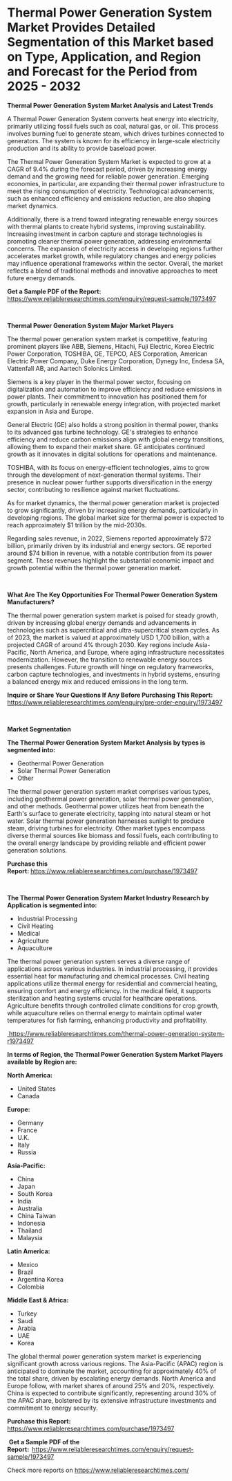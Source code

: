 <p><h1>Thermal Power Generation System Market Provides Detailed Segmentation of this Market based on Type, Application, and Region and Forecast for the Period from 2025 - 2032</h1></p><p><strong>Thermal Power Generation System Market Analysis and Latest Trends</strong></p>
<p><p>A Thermal Power Generation System converts heat energy into electricity, primarily utilizing fossil fuels such as coal, natural gas, or oil. This process involves burning fuel to generate steam, which drives turbines connected to generators. The system is known for its efficiency in large-scale electricity production and its ability to provide baseload power.</p><p>The Thermal Power Generation System Market is expected to grow at a CAGR of 9.4% during the forecast period, driven by increasing energy demand and the growing need for reliable power generation. Emerging economies, in particular, are expanding their thermal power infrastructure to meet the rising consumption of electricity. Technological advancements, such as enhanced efficiency and emissions reduction, are also shaping market dynamics. </p><p>Additionally, there is a trend toward integrating renewable energy sources with thermal plants to create hybrid systems, improving sustainability. Increasing investment in carbon capture and storage technologies is promoting cleaner thermal power generation, addressing environmental concerns. The expansion of electricity access in developing regions further accelerates market growth, while regulatory changes and energy policies may influence operational frameworks within the sector. Overall, the market reflects a blend of traditional methods and innovative approaches to meet future energy demands.</p></p>
<p><strong>Get a Sample PDF of the Report:&nbsp;</strong> <a href="https://www.reliableresearchtimes.com/enquiry/request-sample/1973497?utm_campaign=3067&utm_medium=2&utm_source=Github&utm_content=ia&utm_term=07042025&utm_id=thermal-power-generation-system">https://www.reliableresearchtimes.com/enquiry/request-sample/1973497</a></p>
<p>&nbsp;</p>
<p><strong>Thermal Power Generation System Major Market Players</strong></p>
<p><p>The thermal power generation system market is competitive, featuring prominent players like ABB, Siemens, Hitachi, Fuji Electric, Korea Electric Power Corporation, TOSHIBA, GE, TEPCO, AES Corporation, American Electric Power Company, Duke Energy Corporation, Dynegy Inc, Endesa SA, Vattenfall AB, and Aartech Solonics Limited.</p><p>Siemens is a key player in the thermal power sector, focusing on digitalization and automation to improve efficiency and reduce emissions in power plants. Their commitment to innovation has positioned them for growth, particularly in renewable energy integration, with projected market expansion in Asia and Europe.</p><p>General Electric (GE) also holds a strong position in thermal power, thanks to its advanced gas turbine technology. GE's strategies to enhance efficiency and reduce carbon emissions align with global energy transitions, allowing them to expand their market share. GE anticipates continued growth as it innovates in digital solutions for operations and maintenance.</p><p>TOSHIBA, with its focus on energy-efficient technologies, aims to grow through the development of next-generation thermal systems. Their presence in nuclear power further supports diversification in the energy sector, contributing to resilience against market fluctuations.</p><p>As for market dynamics, the thermal power generation market is projected to grow significantly, driven by increasing energy demands, particularly in developing regions. The global market size for thermal power is expected to reach approximately $1 trillion by the mid-2030s.</p><p>Regarding sales revenue, in 2022, Siemens reported approximately $72 billion, primarily driven by its industrial and energy sectors. GE reported around $74 billion in revenue, with a notable contribution from its power segment. These revenues highlight the substantial economic impact and growth potential within the thermal power generation market.</p></p>
<p>&nbsp;</p>
<p><strong>What Are The Key Opportunities For Thermal Power Generation System Manufacturers?</strong></p>
<p><p>The thermal power generation system market is poised for steady growth, driven by increasing global energy demands and advancements in technologies such as supercritical and ultra-supercritical steam cycles. As of 2023, the market is valued at approximately USD 1,700 billion, with a projected CAGR of around 4% through 2030. Key regions include Asia-Pacific, North America, and Europe, where aging infrastructure necessitates modernization. However, the transition to renewable energy sources presents challenges. Future growth will hinge on regulatory frameworks, carbon capture technologies, and investments in hybrid systems, ensuring a balanced energy mix and reduced emissions in the long term.</p></p>
<p><strong>Inquire or Share Your Questions If Any Before Purchasing This Report:</strong> <a href="https://www.reliableresearchtimes.com/enquiry/pre-order-enquiry/1973497?utm_campaign=3067&utm_medium=2&utm_source=Github&utm_content=ia&utm_term=07042025&utm_id=thermal-power-generation-system">https://www.reliableresearchtimes.com/enquiry/pre-order-enquiry/1973497</a></p>
<p>&nbsp;</p>
<p><strong>Market Segmentation</strong></p>
<p><strong>The Thermal Power Generation System Market Analysis by types is segmented into:</strong></p>
<p><ul><li>Geothermal Power Generation</li><li>Solar Thermal Power Generation</li><li>Other</li></ul></p>
<p><p>The thermal power generation system market comprises various types, including geothermal power generation, solar thermal power generation, and other methods. Geothermal power utilizes heat from beneath the Earth's surface to generate electricity, tapping into natural steam or hot water. Solar thermal power generation harnesses sunlight to produce steam, driving turbines for electricity. Other market types encompass diverse thermal sources like biomass and fossil fuels, each contributing to the overall energy landscape by providing reliable and efficient power generation solutions.</p></p>
<p><strong>Purchase this Report:&nbsp;</strong><a href="https://www.reliableresearchtimes.com/purchase/1973497?utm_campaign=3067&utm_medium=2&utm_source=Github&utm_content=ia&utm_term=07042025&utm_id=thermal-power-generation-system">https://www.reliableresearchtimes.com/purchase/1973497</a></p>
<p>&nbsp;</p>
<p><strong>The Thermal Power Generation System Market Industry Research by Application is segmented into:</strong></p>
<p><ul><li>Industrial Processing</li><li>Civil Heating</li><li>Medical</li><li>Agriculture</li><li>Aquaculture</li></ul></p>
<p><p>The thermal power generation system serves a diverse range of applications across various industries. In industrial processing, it provides essential heat for manufacturing and chemical processes. Civil heating applications utilize thermal energy for residential and commercial heating, ensuring comfort and energy efficiency. In the medical field, it supports sterilization and heating systems crucial for healthcare operations. Agriculture benefits through controlled climate conditions for crop growth, while aquaculture relies on thermal energy to maintain optimal water temperatures for fish farming, enhancing productivity and profitability.</p></p>
<p><a href="https://www.reliableresearchtimes.com/thermal-power-generation-system-r1973497?utm_campaign=3067&utm_medium=2&utm_source=Github&utm_content=ia&utm_term=07042025&utm_id=thermal-power-generation-system">&nbsp;https://www.reliableresearchtimes.com/thermal-power-generation-system-r1973497</a></p>
<p><strong>In terms of Region, the Thermal Power Generation System Market Players available by Region are:</strong></p>
<p>
    <p> <strong> North America: </strong>
        <ul>
            <li>United States</li>
            <li>Canada</li>
        </ul>
        </p> 
    <p> <strong> Europe: </strong>
        <ul>
            <li>Germany</li>
            <li>France</li>
            <li>U.K.</li>
            <li>Italy</li>
            <li>Russia</li>
        </ul>
        </p> 
    <p> <strong> Asia-Pacific: </strong>
        <ul>
            <li>China</li>
            <li>Japan</li>
            <li>South Korea</li>
            <li>India</li>
            <li>Australia</li>
            <li>China Taiwan</li>
            <li>Indonesia</li>
            <li>Thailand</li>
            <li>Malaysia</li>
        </ul>
        </p> 
    <p> <strong> Latin America: </strong>
        <ul>
            <li>Mexico</li>
            <li>Brazil</li>
            <li>Argentina Korea</li>
            <li>Colombia</li>
        </ul>
        </p> 
    <p> <strong> Middle East & Africa: </strong>
        <ul>
            <li>Turkey</li>
            <li>Saudi</li>
            <li>Arabia</li>
            <li>UAE</li>
            <li>Korea</li>
        </ul>
    </p>
    </p>
<p><p>The global thermal power generation system market is experiencing significant growth across various regions. The Asia-Pacific (APAC) region is anticipated to dominate the market, accounting for approximately 40% of the total share, driven by escalating energy demands. North America and Europe follow, with market shares of around 25% and 20%, respectively. China is expected to contribute significantly, representing around 30% of the APAC share, bolstered by its extensive infrastructure investments and commitment to energy security.</p></p>
<p><strong>Purchase this Report: </strong><a href="https://www.reliableresearchtimes.com/purchase/1973497?utm_campaign=3067&utm_medium=2&utm_source=Github&utm_content=ia&utm_term=07042025&utm_id=thermal-power-generation-system">https://www.reliableresearchtimes.com/purchase/1973497</a></p>
<p>&nbsp;<strong>Get a Sample PDF of the Report:&nbsp;&nbsp;</strong><a href="https://www.reliableresearchtimes.com/enquiry/request-sample/1973497?utm_campaign=3067&utm_medium=2&utm_source=Github&utm_content=ia&utm_term=07042025&utm_id=thermal-power-generation-system">https://www.reliableresearchtimes.com/enquiry/request-sample/1973497</a></p>
<p><strong></strong></p>
<p>Check more reports on <a href="https://www.reliableresearchtimes.com/?utm_campaign=3067&utm_medium=2&utm_source=Github&utm_content=ia&utm_term=07042025&utm_id=thermal-power-generation-system">https://www.reliableresearchtimes.com/</a></p>